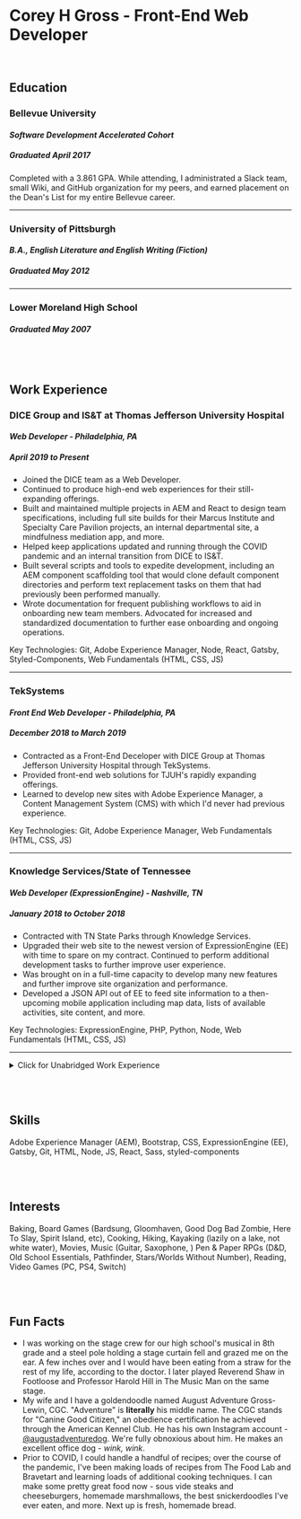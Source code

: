 # Corey H Gross - Front-End Web Developer

<br />

## Education

### **Bellevue University**

#### _Software Development Accelerated Cohort_

##### _Graduated April 2017_

Completed with a 3.861 GPA. While attending, I administrated a Slack team, small Wiki, and GitHub organization for my peers, and earned placement on the Dean's List for my entire Bellevue career.

---

### **University of Pittsburgh**

#### _B.A., English Literature and English Writing (Fiction)_

##### _Graduated May 2012_

---

### Lower Moreland High School

##### _Graduated May 2007_

<br /><br />

## Work Experience

### DICE Group and IS&T at Thomas Jefferson University Hospital

#### _Web Developer - Philadelphia, PA_

##### _April 2019 to Present_

- Joined the DICE team as a Web Developer.
- Continued to produce high-end web experiences for their still-expanding offerings.
- Built and maintained multiple projects in AEM and React to design team specifications, including full site builds for their Marcus Institute and Specialty Care Pavilion projects, an internal departmental site, a mindfulness mediation app, and more.
- Helped keep applications updated and running through the COVID pandemic and an internal transition from DICE to IS&T.
- Built several scripts and tools to expedite development, including an AEM component scaffolding tool that would clone default component directories and perform text replacement tasks on them that had previously been performed manually.
- Wrote documentation for frequent publishing workflows to aid in onboarding new team members. Advocated for increased and standardized documentation to further ease onboarding and ongoing operations.

Key Technologies: Git, Adobe Experience Manager, Node, React, Gatsby, Styled-Components, Web Fundamentals (HTML, CSS, JS)

---

### TekSystems

#### _Front End Web Developer - Philadelphia, PA_

##### _December 2018 to March 2019_

- Contracted as a Front-End Deceloper with DICE Group at Thomas Jefferson University Hospital through TekSystems.
- Provided front-end web solutions for TJUH's rapidly expanding offerings.
- Learned to develop new sites with Adobe Experience Manager, a Content Management System (CMS) with which I'd never had previous experience.

Key Technologies: Git, Adobe Experience Manager, Web Fundamentals (HTML, CSS, JS)

---

### Knowledge Services/State of Tennessee

#### _Web Developer (ExpressionEngine) - Nashville, TN_

##### _January 2018 to October 2018_

- Contracted with TN State Parks through Knowledge Services.
- Upgraded their web site to the newest version of ExpressionEngine (EE) with time to spare on my contract. Continued to perform additional development tasks to further improve user experience.
- Was brought on in a full-time capacity to develop many new features and further improve site organization and performance.
- Developed a JSON API out of EE to feed site information to a then-upcoming mobile application including map data, lists of available activities, site content, and more.

Key Technologies: ExpressionEngine, PHP, Python, Node, Web Fundamentals (HTML, CSS, JS)

---

<details>
  <summary>Click for Unabridged Work Experience</summary>

### Southern Hobby Supply

#### _Software Engineer and Developer - Nashville, TN_

##### _October 2017 to December 2017_

- Aided SHS's burgeoning IT team as the first developer they'd ever hired.
- Modified and deployed a new e-commerce website by liaising with 3rd party CMS developers.
- Helped establish new task management and support helpdesk workflows to support customers during the launch of their new web store.

---

### Omaha Media Group

#### _Independent Contractor - Nashville, TN_

##### _June 2017 to September 2017_

- Nearly identical responsibilities to previous OMG position.
- New position accounts for working remotely and increased autonomy.

---

### Omaha Media Group

#### _Junior Web Application Developer - Omaha, NE_

##### _March 2016 to June 2017_

- Built client sites to design specifications.
- Integrated client site designs into ExpressionEngine (EE).
- Myriad other development tasks from entering content to performing SEO tuneups.
- Developed a Python script to scrape zips of images for hundreds of products from a client site and unzip them into labeled folders, a task assigned to me for at least a month; turned it into a few days of script writing and bug fixing with overnight executions.

---

### CSG International

#### _EPG Business Support - Omaha, NE_

##### _June 2015 to December 2015_

- Worked on a company-wide project cleanup effort.
- Pulled data from an Oracle database, analyzed projects, and took action according to specific criteria and interviews with project managers.
- In addition to project analysis, I also surveyed project managers regarding reporting strategies for a separate ongoing initiative.

---

### Cornerstone Staffing

#### _Data Entry Temp - Omaha, NE_

##### _September 2013 to May 2015_

- Moved data from scanned files into proprietary software used to analyze risk and determine cost for insuring fleets of motor vehicles.
- Required data manipulation and typing skills.
- Developed seeral specialized tools in Microsoft Excel to organize and analyze data more swiftly than manual methods before being accurately entered.
- Reviewed completed policies for accuracy before issuance.

---

### NCO Group

#### _Collector - Horsham, PA_

##### _February 2013 to July 2013_

- Located and provided consumers with repayment options for overdue financial arrangements.
- Professional, competitive, production-based environment.
- Training required in specialized computer systems, collection/privacy law, and call center production.
- Learned skip tracing and call-center production metrics.

</details>

<br /><br />

## Skills

Adobe Experience Manager (AEM),
Bootstrap,
CSS,
ExpressionEngine (EE),
Gatsby,
Git,
HTML,
Node,
JS,
React,
Sass,
styled-components

<br /><br />

## Interests

Baking,
Board Games (Bardsung, Gloomhaven, Good Dog Bad Zombie, Here To Slay, Spirit Island, etc),
Cooking,
Hiking,
Kayaking (lazily on a lake, not white water),
Movies,
Music (Guitar, Saxophone, )
Pen & Paper RPGs (D&D, Old School Essentials, Pathfinder, Stars/Worlds Without Number),
Reading,
Video Games (PC, PS4, Switch)

<br /><br />

## Fun Facts

- I was working on the stage crew for our high school's musical in 8th grade and a steel pole holding a stage curtain fell and grazed me on the ear. A few inches over and I would have been eating from a straw for the rest of my life, according to the doctor. I later played Reverend Shaw in Footloose and Professor Harold Hill in The Music Man on the same stage.
- My wife and I have a goldendoodle named August Adventure Gross-Lewin, CGC. "Adventure" is **literally** his middle name. The CGC stands for "Canine Good Citizen," an obedience certification he achieved through the American Kennel Club. He has his own Instagram account - [@augustadventuredog](https://www.instagram.com/augustadventuredog/). We're fully obnoxious about him. He makes an excellent office dog - _wink, wink_.
- Prior to COVID, I could handle a handful of recipes; over the course of the pandemic, I've been making loads of recipes from The Food Lab and Bravetart and learning loads of additional cooking techniques. I can make some pretty great food now - sous vide steaks and cheeseburgers, homemade marshmallows, the best snickerdoodles I've ever eaten, and more. Next up is fresh, homemade bread.
